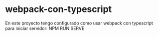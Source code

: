 # webpack-con-typescript

En este proyecto tengo configurado como usar webpack con typescript
para iniciar servidor:
NPM RUN SERVE